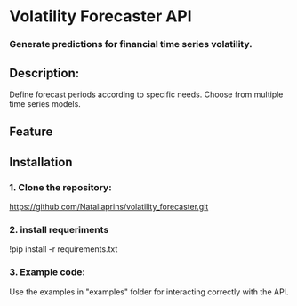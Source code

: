 # Volatility Forecaster API

### Generate predictions for financial time series volatility.

## Description:
Define forecast periods according to specific needs. Choose from multiple time series models.

## Feature

## Installation
### 1. Clone the repository:

https://github.com/Nataliaprins/volatility_forecaster.git

### 2. install requeriments
!pip install -r requirements.txt

### 3. Example code:

Use the examples in "examples" folder for interacting correctly with the API.



